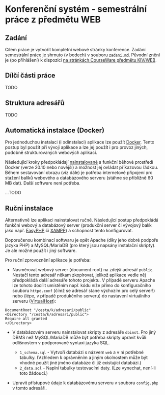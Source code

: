 # Konferenční systém - semestrální práce z předmětu WEB
## Zadání
Cílem práce je vytvořit kompletní webové stránky konference.
Zadání semestrální práce je shrnuto (v bodech)
v souboru [`zadani.md`](zadani.md). Původní znění je (po přihlášení) k dispozici
[na stránkách CourseWare předmětu KIV/WEB](https://courseware.zcu.cz/portal/studium/courseware/kiv/web/samostatna-prace/index.html).

## Dílčí části práce
TODO

## Struktura adresářů
TODO

## Automatická instalace (Docker)
Pro jednoduchou instalaci (i odinstalaci)
aplikace lze použít [Docker](https://www.docker.com/).
Tento postup byl použit při vývoji aplikace a lze jej použít i pro provoz
jiných, podobně strukturovaných webových aplikací.

Následující kroky předpokládají
[nainstalované](https://docs.docker.com/engine/install/)
a funkční běhové prostředí Docker (verze 20.10 nebo novější)
a možnost jej ovládat příkazovou řádkou.
Během sestavování obrazu (viz dále) je potřeba internetové připojení
pro stažení balíků webového a databázového serveru
(stáhne se přibližně 60 MB dat).
Další software není potřeba.

...TODO

## Ruční instalace
Alternativně lze aplikaci nainstalovat ručně.
Následující postup předpokládá
funkční webový a databázový server (produkční server či
vývojový balík jako např. [EasyPHP](https://www.easyphp.org/)
či [XAMPP](https://www.apachefriends.org/))
a schopnost tento konfigurovat.

Doporučenou kombinací softwaru je opět Apache (díky jeho dobré podpoře jazyka
PHP) a MySQL/MariaDB (pro který jsou napsány instalační skripty).
Je ale možné použít i jiný software.

Pro ruční zprovoznění aplikace je potřeba:
* Nasměrovat webový server (document root) na zdejší adresář `public`.
Nestačí tento adresář někam zkopírovat, jelikož aplikace vedle něj předpokládá
další adresáře tohoto projektu.
V případě serveru Apache lze tohoto docílit umístěním např. kódu níže
přímo do konfiguračního souboru `httpd.conf`
(čímž se adresář stane výchozím pro celý server!)
nebo (lépe, v případě produkčního serveru) do nastavení virtuálního serveru
([VirtualHost](https://httpd.apache.org/docs/2.4/vhosts/)):
```
DocumentRoot "/cesta/k/adresari/public"
<Directory "/cesta/k/adresari/public">
Require all granted
</Directory>
```

* V databázovém serveru nainstalovat skripty z adresáře `dbinst`.
Pro jiný DBMS než MySQL/MariaDB může být potřeba skripty upravit
kvůli odlišnostem v podporované syntaxi jazyka SQL.
  * `1_schema.sql` - Vytvoří databázi s názvem `web` a v ní potřebné tabulky.
     (Vzhledem k oprávněním a jiným okolnostem může být vhodné
     použít jiné jméno databáze či již existující databázi.)
  * `2_data.sql` - Naplní tabulky testovacími daty.
  (Lze vynechat, není-li toto žádoucí.)
  


* Upravit přístupové údaje k databázovému serveru v souboru `config.php`
v tomto adresáři.
